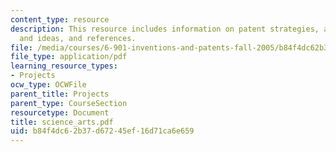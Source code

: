 ```yaml
---
content_type: resource
description: This resource includes information on patent strategies, along with suggestions
  and ideas, and references.
file: /media/courses/6-901-inventions-and-patents-fall-2005/b84f4dc62b37d67245ef16d71ca6e659_science_arts.pdf
file_type: application/pdf
learning_resource_types:
- Projects
ocw_type: OCWFile
parent_title: Projects
parent_type: CourseSection
resourcetype: Document
title: science_arts.pdf
uid: b84f4dc6-2b37-d672-45ef-16d71ca6e659
---
```

